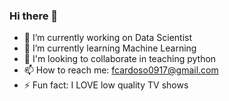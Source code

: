 ### Hi there 👋

- 🔭 I’m currently working on Data Scientist
- 🌱 I’m currently learning Machine Learning
- 👯 I'm looking to collaborate in teaching python
- 📫 How to reach me: fcardoso0917@gmail.com
- ⚡ Fun fact: I LOVE low quality TV shows

<!--
**fcardoso0917/fcardoso0917** is a ✨ _special_ ✨ repository because its `README.md` (this file) appears on your GitHub profile.

Here are some ideas to get you started:

- 🔭 I’m currently working on ...
- 🌱 I’m currently learning ...
- 👯 I’m looking to collaborate on ...
- 🤔 I’m looking for help with ...
- 💬 Ask me about ...
- 📫 How to reach me: ...
- 😄 Pronouns: ...
- ⚡ Fun fact: ...
-->
